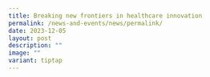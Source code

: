 ```yaml
---
title: Breaking new frontiers in healthcare innovation
permalink: /news-and-events/news/permalink/
date: 2023-12-05
layout: post
description: ""
image: ""
variant: tiptap
---
```

